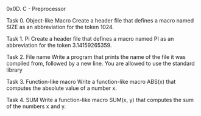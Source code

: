 0x0D. C - Preprocessor

Task 0. Object-like Macro
Create a header file that defines a macro named SIZE as an abbreviation for the token 1024.

Task 1. Pi
Create a header file that defines a macro named PI as an abbreviation for the token 3.14159265359.

Task 2. File name
Write a program that prints the name of the file it was compiled from, followed by a new line.
You are allowed to use the standard library

Task 3. Function-like macro
Write a function-like macro ABS(x) that computes the absolute value of a number x.

Task 4. SUM
Write a function-like macro SUM(x, y) that computes the sum of the numbers x and y.
